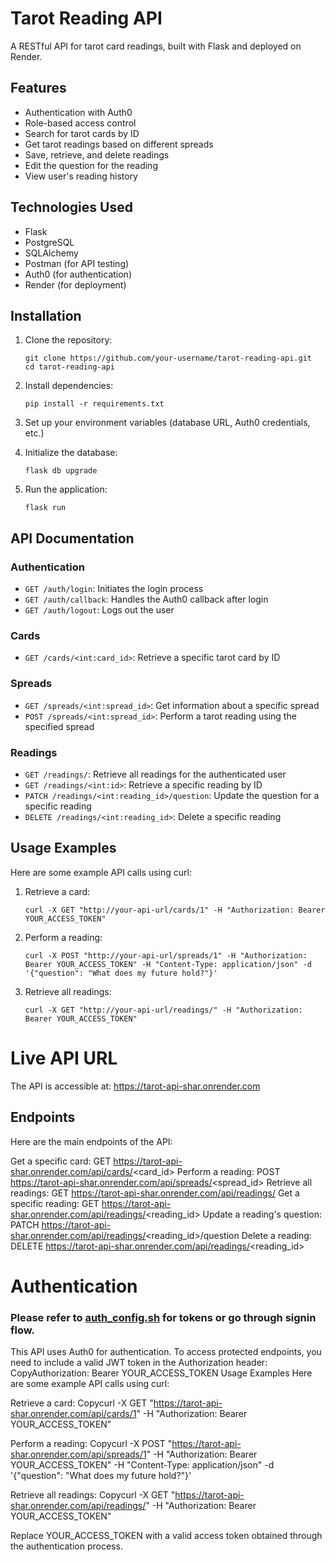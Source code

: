 # Tarot Reading API

A RESTful API for tarot card readings, built with Flask and deployed on Render.

## Features

- Authentication with Auth0
- Role-based access control
- Search for tarot cards by ID
- Get tarot readings based on different spreads
- Save, retrieve, and delete readings
- Edit the question for the reading
- View user's reading history

## Technologies Used

- Flask
- PostgreSQL
- SQLAlchemy
- Postman (for API testing)
- Auth0 (for authentication)
- Render (for deployment)

## Installation

1. Clone the repository:
   ```
   git clone https://github.com/your-username/tarot-reading-api.git
   cd tarot-reading-api
   ```

2. Install dependencies:
   ```
   pip install -r requirements.txt
   ```

3. Set up your environment variables (database URL, Auth0 credentials, etc.)

4. Initialize the database:
   ```
   flask db upgrade
   ```

5. Run the application:
   ```
   flask run
   ```

## API Documentation

### Authentication

- `GET /auth/login`: Initiates the login process
- `GET /auth/callback`: Handles the Auth0 callback after login
- `GET /auth/logout`: Logs out the user

### Cards

- `GET /cards/<int:card_id>`: Retrieve a specific tarot card by ID

### Spreads

- `GET /spreads/<int:spread_id>`: Get information about a specific spread
- `POST /spreads/<int:spread_id>`: Perform a tarot reading using the specified spread

### Readings

- `GET /readings/`: Retrieve all readings for the authenticated user
- `GET /readings/<int:id>`: Retrieve a specific reading by ID
- `PATCH /readings/<int:reading_id>/question`: Update the question for a specific reading
- `DELETE /readings/<int:reading_id>`: Delete a specific reading

## Usage Examples

Here are some example API calls using curl:

1. Retrieve a card:
   ```
   curl -X GET "http://your-api-url/cards/1" -H "Authorization: Bearer YOUR_ACCESS_TOKEN"
   ```

2. Perform a reading:
   ```
   curl -X POST "http://your-api-url/spreads/1" -H "Authorization: Bearer YOUR_ACCESS_TOKEN" -H "Content-Type: application/json" -d '{"question": "What does my future hold?"}'
   ```

3. Retrieve all readings:
   ```
   curl -X GET "http://your-api-url/readings/" -H "Authorization: Bearer YOUR_ACCESS_TOKEN"
   ```

# Live API URL
The API is accessible at: https://tarot-api-shar.onrender.com

## Endpoints
Here are the main endpoints of the API:

Get a specific card:
GET https://tarot-api-shar.onrender.com/api/cards/<card_id>
Perform a reading:
POST https://tarot-api-shar.onrender.com/api/spreads/<spread_id>
Retrieve all readings:
GET https://tarot-api-shar.onrender.com/api/readings/
Get a specific reading:
GET https://tarot-api-shar.onrender.com/api/readings/<reading_id>
Update a reading's question:
PATCH https://tarot-api-shar.onrender.com/api/readings/<reading_id>/question
Delete a reading:
DELETE https://tarot-api-shar.onrender.com/api/readings/<reading_id>


# Authentication

### Please refer to [auth_config.sh](/Users/Angelica/Documents/Coding/Udacity/full-stack-nanodegree/tarot-api/auth_config.sh) for tokens or go through signin flow.

This API uses Auth0 for authentication. To access protected endpoints, you need to include a valid JWT token in the Authorization header:
CopyAuthorization: Bearer YOUR_ACCESS_TOKEN
Usage Examples
Here are some example API calls using curl:

Retrieve a card:
Copycurl -X GET "https://tarot-api-shar.onrender.com/api/cards/1" -H "Authorization: Bearer YOUR_ACCESS_TOKEN"

Perform a reading:
Copycurl -X POST "https://tarot-api-shar.onrender.com/api/spreads/1" -H "Authorization: Bearer YOUR_ACCESS_TOKEN" -H "Content-Type: application/json" -d '{"question": "What does my future hold?"}'

Retrieve all readings:
Copycurl -X GET "https://tarot-api-shar.onrender.com/api/readings/" -H "Authorization: Bearer YOUR_ACCESS_TOKEN"


Replace YOUR_ACCESS_TOKEN with a valid access token obtained through the authentication process.